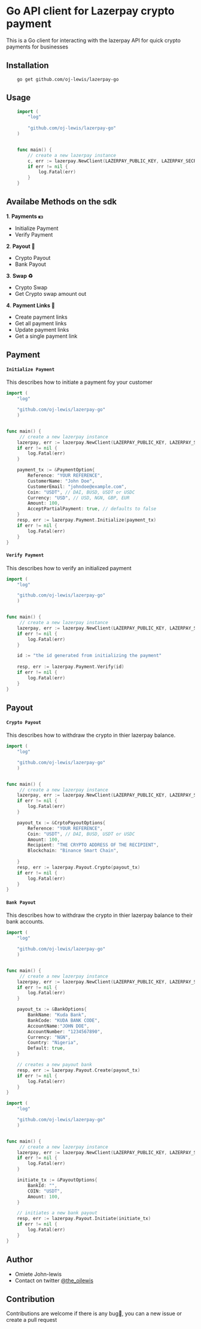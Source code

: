 # Go API client for Lazerpay crypto payment

This is a Go client for interacting with the lazerpay API for quick crypto payments for businesses

## Installation

```shell
    go get github.com/oj-lewis/lazerpay-go
```

## Usage

```Go
    import (
        "log"
        
        "github.com/oj-lewis/lazerpay-go"
    )


    func main() {
        // create a new lazerpay instance
        c, err := lazerpay.NewClient(LAZERPAY_PUBLIC_KEY, LAZERPAY_SECRET_KEY)
        if err != nil {
            log.Fatal(err)
        }
    }
```

## Availabe Methods on the sdk

**1**. **Payments 💵**
- Initialize Payment
- Verify Payment

**2**. **Payout 🏦**
- Crypto Payout 
- Bank Payout

**3**. **Swap ♻**
- Crypto Swap 
- Get Crypto swap amount out

**4**. **Payment Links 🔗**
- Create payment links 
- Get all payment links
- Update payment links
- Get a single payment link

## Payment

#### `Initialize Payment`
This describes how to initiate a payment foy your 
customer

```Go
import (
    "log"

    "github.com/oj-lewis/lazerpay-go"
    )


func main() {
     // create a new lazerpay instance
    lazerpay, err := lazerpay.NewClient(LAZERPAY_PUBLIC_KEY, LAZERPAY_SECRET_KEY)
    if err != nil {
        log.Fatal(err)
    }

    payment_tx := &PaymentOption{
	    Reference: "YOUR REFERENCE", 
	    CustomerName: "John Doe",         	
	    CustomerEmail: "johndoe@example.com",
	    Coin: "USDT", // DAI, BUSD, USDT or USDC
	    Currency: "USD", // USD, NGN, GBP, EUR
	    Amount: 100,
	    AcceptPartialPayment: true, // defaults to false	 	
    } 
    resp, err := lazerpay.Payment.Initialize(payment_tx)
    if err != nil {
        log.Fatal(err)
    }
} 
```


#### `Verify Payment`
This describes how to verify an initialized payment

```Go
import (
    "log"

    "github.com/oj-lewis/lazerpay-go"
    )


func main() {
     // create a new lazerpay instance
    lazerpay, err := lazerpay.NewClient(LAZERPAY_PUBLIC_KEY, LAZERPAY_SECRET_KEY)
    if err != nil {
        log.Fatal(err)
    }

    id := "the id generated from initializing the payment"
    
    resp, err := lazerpay.Payment.Verify(id)
    if err != nil {
        log.Fatal(err)
    }
} 
```


## Payout

#### `Crypto Payout`
This describes how to withdraw the crypto in thier lazerpay balance.

```Go
import (
    "log"

    "github.com/oj-lewis/lazerpay-go"
    )


func main() {
     // create a new lazerpay instance
    lazerpay, err := lazerpay.NewClient(LAZERPAY_PUBLIC_KEY, LAZERPAY_SECRET_KEY)
    if err != nil {
        log.Fatal(err)
    }

    payout_tx := &CrptoPayoutOptions{
	    Reference: "YOUR REFERENCE", 
	    Coin: "USDT", // DAI, BUSD, USDT or USDC
	    Amount: 100,
        Recipient: "THE CRYPTO ADDRESS OF THE RECIPIENT",
        Blockchain: "Binance Smart Chain",
	    	 	
    } 
    resp, err := lazerpay.Payout.Crypto(payout_tx)
    if err != nil {
        log.Fatal(err)
    }
} 
```

#### `Bank Payout`
This describes how to withdraw the crypto in thier lazerpay balance to their bank accounts.

```Go
import (
    "log"

    "github.com/oj-lewis/lazerpay-go"
    )


func main() {
     // create a new lazerpay instance
    lazerpay, err := lazerpay.NewClient(LAZERPAY_PUBLIC_KEY, LAZERPAY_SECRET_KEY)
    if err != nil {
        log.Fatal(err)
    }

    payout_tx := &BankOptions{
	    BankName: "Kuda Bank",
        BankCode: "KUDA BANK CODE",
        AccountName:"JOHN DOE",
        AccountNumber: "1234567890",
        Currency: "NGN",
        Country: "Nigeria",
        Default: true,
    } 

    // creates a new payout bank
    resp, err := lazerpay.Payout.Create(payout_tx)
    if err != nil {
        log.Fatal(err)
    }
} 
```
```Go
import (
    "log"

    "github.com/oj-lewis/lazerpay-go"
    )


func main() {
     // create a new lazerpay instance
    lazerpay, err := lazerpay.NewClient(LAZERPAY_PUBLIC_KEY, LAZERPAY_SECRET_KEY)
    if err != nil {
        log.Fatal(err)
    }

    initiate_tx := &PayoutOptions{
	    BankId: "",
        COIN: "USDT",
        Amount: 100,
    } 

    // initiates a new bank payout
    resp, err := lazerpay.Payout.Initiate(initiate_tx)
    if err != nil {
        log.Fatal(err)
    }
} 
```

## Author 

- Omiete John-lewis 
- Contact on twitter [@the_ojlewis](https://twitter.com/the_ojlewis)

## Contribution
Contributions are welcome if there is any bug🐛, you can a new issue or create a pull request